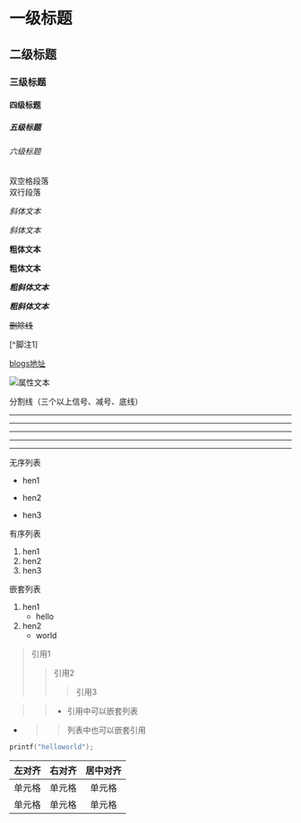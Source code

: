 # 一级标题
## 二级标题
### 三级标题
#### 四级标题
##### 五级标题
###### 六级标题

双空格段落  
双行段落

*斜体文本*

_斜体文本_

**粗体文本**

__粗体文本__

***粗斜体文本***

___粗斜体文本___

~~删除线~~

[^脚注1]

[^脚注2]:helloworld

[blogs地址](du-xiang.github.io)

![属性文本](./image/test.png)

分割线（三个以上信号、减号、底线）
***
* * *
*****
- - -
----------

无序列表
* hen1
+ hen2
- hen3

有序列表
1. hen1
2. hen2
3. hen3

嵌套列表
1. hen1
    * hello
2. hen2
    + world

> 引用1
>>引用2
>>>引用3

>>* 引用中可以嵌套列表
* >>列表中也可以嵌套引用

```c
printf("helloworld");
```

| 左对齐 | 右对齐 | 居中对齐 |
| :----- | ----: | :----:  |
| 单元格 | 单元格 | 单元格   |
| 单元格 | 单元格 | 单元格   |